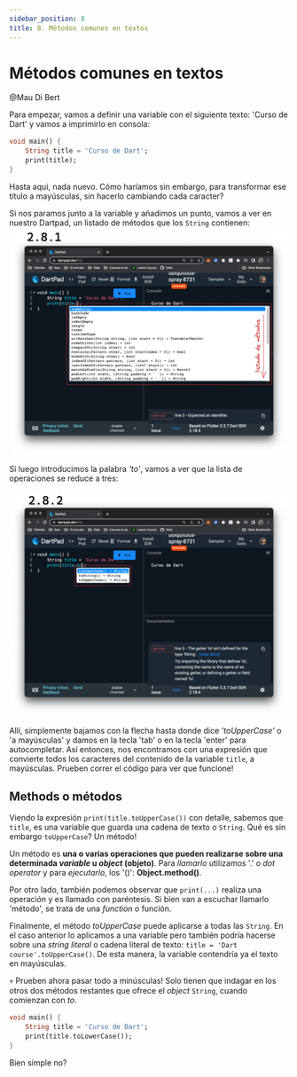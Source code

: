 ```yaml
---
sidebar_position: 8
title: 8. Métodos comunes en textos
---
```


# Métodos comunes en textos

@Mau Di Bert

Para empezar, vamos a definir una variable con el siguiente texto: 'Curso de Dart' y vamos a imprimirlo en consola:

```dart
void main() {
    String title = 'Curso de Dart';
    print(title);
}
```

Hasta aquí, nada nuevo. Cómo haríamos sin embargo, para transformar ese título a mayúsculas, sin hacerlo cambiando cada caracter?

Si nos paramos junto a la variable y añadimos un punto, vamos a ver en nuestro Dartpad, un listado de métodos que los `String` contienen: ![Métodos de `String`](8.1_metodos_textos.png)

Si luego introducimos la palabra _'to'_, vamos a ver que la lista de operaciones se reduce a tres:

![Tres métodos con 'to'](8.2_tres_metodos_to.png)

Allí, simplemente bajamos con la flecha hasta donde dice _'toUpperCase'_ o 'a mayúsculas' y damos en la tecla 'tab' o en la tecla 'enter' para autocompletar. Así entonces, nos encontramos con una expresión que convierte todos los caracteres del contenido de la variable `title`, a mayúsculas. Prueben correr el código para ver que funcione!

## Methods o métodos

Viendo la expresión `print(title.toUpperCase())` con detalle, sabemos que `title`, es una variable que guarda una cadena de texto o `String`. Qué es sin embargo `toUpperCase`? Un método!

Un método es __una o varias operaciones que pueden realizarse sobre una determinada _variable_ u _object_ (objeto)__. Para _llamarlo_ utilizamos '.' o _dot operator_ y para _ejecutarlo_, los '()': __Object.method()__.

Por otro lado, también podemos observar que `print(...)` realiza una operación y es llamado con paréntesis. Si bien van a escuchar llamarlo 'método', se trata de una _function_ o función.

Finalmente, el método _toUpperCase_ puede aplicarse a todas las `String`. En el caso anterior lo aplicamos a una variable pero también podría hacerse sobre una _string literal_ o cadena literal de texto: `title = 'Dart course'.toUpperCase()`. De esta manera, la variable contendría ya el texto en mayúsculas.

💀 Prueben ahora pasar todo a minúsculas! Solo tienen que indagar en los otros dos métodos restantes que ofrece el _object_ `String`, cuando comienzan con _to_.

```dart
void main() {
    String title = 'Curso de Dart';
    print(title.toLowerCase());
}
```

Bien simple no?
